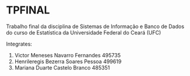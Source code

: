 # TPFINAL
Trabalho final da disciplina de Sistemas de Informação e Banco de Dados do curso de Estatística da Universidade Federal do Ceará (UFC)

Integrates:
1. Victor Meneses Navarro Fernandes 495735
2. Henrileregis Bezerra Soares Pessoa 499619
3. Mariana Duarte Castelo Branco 485351
